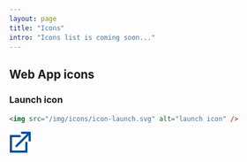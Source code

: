 ```yaml
---
layout: page
title: "Icons"
intro: "Icons list is coming soon..."
---
```


## Web App icons

### Launch icon
```html
<img src="/img/icons/icon-launch.svg" alt="launch icon" />
```
<div class="ds-preview">
    <img src="/img/icons/icon-launch.svg" alt="launch icon" />
</div>